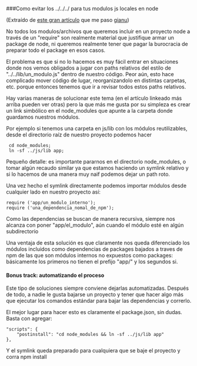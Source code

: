 ###Como evitar los ../../../ para tus modulos js locales en node

(Extraído de [este gran artículo](https://github.com/substack/browserify-handbook) que me paso [gianu](https://github.com/gianu))


No todos los modulos/archivos que queremos incluir en un proyecto node a través de un "require" son realmente material que 
justifique armar un package de node, ni queremos realmente tener que pagar la burocracia de preparar todo el package en esos 
casos.

El problema es que si no lo hacemos es muy fácil entrar en situaciones donde nos vemos obligados a jugar con paths relativos 
del estilo de "../../lib/un_modulo.js" dentro de nuestro código. Peor aún, esto hace complicado mover código de lugar, 
reorganizandolo en distintas carpetas, etc. porque entonces tenemos que ir a revisar todos estos paths relativos.

Hay varias maneras de solucionar este tema (en el artículo linkeado más arriba pueden ver otras) pero la que más me gusta por
su simpleza es crear un link simbólico en el node_modules que apunte a la carpeta donde guardamos nuestros módulos.

Por ejemplo si tenemos una carpeta en js/lib con los módulos reutilizables, desde el directorio raíz de nuestro proyecto 
podemos hacer

     cd node_modules;
     ln -sf ../js/lib app;
     
Pequeño detalle: es importante pararnos en el directorio node_modules, o tomar algún recaudo similar ya que estamos haciendo un 
symlink relativo y si lo hacemos de una manera muy naif podemos dejar un path roto.

Una vez hecho el symlink directamente podemos importar módulos desde cualquier lado en nuestro proyecto así:

    require ('app/un_modulo_interno');
    require ('una_dependencia_nomal_de_npm');

Como las dependencias se buscan de manera recursiva, siempre nos alcanza con poner "app/el_modulo", aún cuando el módulo esté en 
algún subdirectorio

Una ventaja de esta solución es que claramente nos queda diferenciado los módulos incluidos como dependencias de packages 
bajados a traves de npm de las que son módulos internos no expuestos como packages: básicamente los primeros no tienen el 
prefijo "app/" y los segundos si.

#### Bonus track: automatizando el proceso

Este tipo de soluciones siempre conviene dejarlas automatizadas. Después de todo, a nadie le gusta bajarse un proyecto y tener que
hacer algo más que ejecutar los comandos estándar para bajar las dependencias y correrlo.

El mejor lugar para hacer esto es claramente el package.json, sin dudas. Basta con agregar:

    "scripts": {
        "postinstall": "cd node_modules && ln -sf ../js/lib app"
    },

Y el symlink queda preparado para cualquiera que se baje el proyecto y corra npm install
